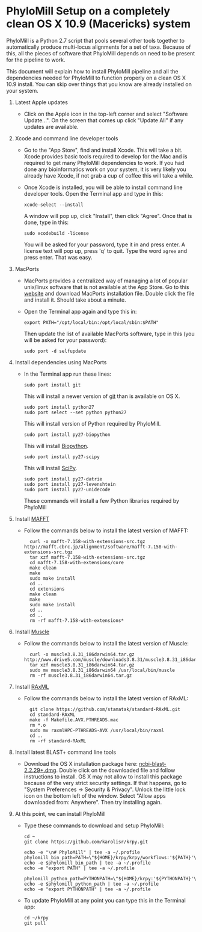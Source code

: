 # PhyloMill Setup on a completely clean OS X 10.9 (Macericks) system

PhyloMill is a Python 2.7 script that pools several other tools together to automatically produce multi-locus alignments for a set of taxa. Because of this, all the pieces of software that PhyloMill depends on need to be present for the pipeline to work.

This document will explain how to install PhyloMill pipeline and all the dependencies needed for PhyloMill to function properly on a clean OS X 10.9 install. You can skip over things that you know are already installed on your system.

1. Latest Apple updates
  
    * Click on the Apple icon in the top-left corner and select "Software Update...". On the screen that comes up click "Update All" if any updates are available.

2. Xcode and command line developer tools

    * Go to the "App Store", find and install Xcode. This will take a bit. Xcode provides basic tools required to develop for the Mac and is required to get many PhyloMill dependencies to work. If you had done any bioinformatics work on your system, it is very likely you already have Xcode, if not grab a cup of coffee this will take a while.
    * Once Xcode is installed, you will be able to install command line developer tools. Open the Terminal app and type in this:
    
      `xcode-select --install`
    
      A window will pop up, click "Install", then click "Agree". Once that is done, type in this:
      
      `sudo xcodebuild -license`
      
      You will be asked for your password, type it in and press enter. A license text will pop up, press 'q' to quit. Type the word `agree` and press enter. That was easy.
      
3. MacPorts

    * MacPorts provides a centralized way of managing a lot of popular unix/linux software that is not available at the App Store. Go to this [website](https://www.macports.org/install.php) and download MacPorts installation file. Double click the file and install it. Should take about a minute.
    
    * Open the Terminal app again and type this in:
    
      `export PATH="/opt/local/bin:/opt/local/sbin:$PATH"`
      
      Then update the list of available MacPorts software, type in this (you will be asked for your password):
      
      `sudo port -d selfupdate`
      
4. Install dependencies using MacPorts

    * In the Terminal app run these lines:
    
      `sudo port install git`
      
      This will install a newer version of [git](http://git-scm.com) than is available on OS X.
      
          sudo port install python27
          sudo port select --set python python27
      
      This will install version of Python required by PhyloMill.
      
      `sudo port install py27-biopython`
      
      This will install [Biopython](http://biopython.org).
      
      `sudo port install py27-scipy`
      
      This will install [SciPy](http://www.scipy.org).
      
          sudo port install py27-datrie
          sudo port install py27-levenshtein
          sudo port install py27-unidecode
      
      These commands will install a few Python libraries required by PhyloMill
      
5. Install [MAFFT](http://mafft.cbrc.jp/alignment/software)

    * Follow the commands below to install the latest version of MAFFT:
       
            curl -o mafft-7.158-with-extensions-src.tgz http://mafft.cbrc.jp/alignment/software/mafft-7.158-with-extensions-src.tgz
            tar xzf mafft-7.158-with-extensions-src.tgz
            cd mafft-7.158-with-extensions/core
            make clean
            make
            sudo make install
            cd ..
            cd extensions
            make clean
            make
            sudo make install
            cd ..
            cd ..
            rm -rf mafft-7.158-with-extensions*
            
6. Install [Muscle](http://www.drive5.com/muscle)

    * Follow the commands below to install the latest version of Muscle:
    
            curl -o muscle3.8.31_i86darwin64.tar.gz http://www.drive5.com/muscle/downloads3.8.31/muscle3.8.31_i86darwin64.tar.gz
            tar xzf muscle3.8.31_i86darwin64.tar.gz
            sudo mv muscle3.8.31_i86darwin64 /usr/local/bin/muscle
            rm -rf muscle3.8.31_i86darwin64.tar.gz
            
7. Install [RAxML](https://github.com/stamatak/standard-RAxML)

    * Follow the commands below to install the latest version of RAxML:

            git clone https://github.com/stamatak/standard-RAxML.git
            cd standard-RAxML
            make -f Makefile.AVX.PTHREADS.mac
            rm *.o
            sudo mv raxmlHPC-PTHREADS-AVX /usr/local/bin/raxml
            cd ..
            rm -rf standard-RAxML
         
8. Install latest BLAST+ command line tools

    * Download the OS X installation package here: [ncbi-blast-2.2.29+.dmg](ftp://ftp.ncbi.nlm.nih.gov/blast/executables/blast+/LATEST/ncbi-blast-2.2.29+.dmg). Double click on the downloaded file and follow instructions to install. OS X may not allow to install this package because of the very strict security settings. If that happens, go to "System Preferences -> Security & Privacy". Unlock the little lock icon on the bottom left of the window. Select "Allow apps downloaded from: Anywhere". Then try installing again.
    
9. At this point, we can install PhyloMill

    * Type these commands to download and setup PhyloMill:
      
          cd ~
          git clone https://github.com/karolisr/krpy.git
      
          echo -e "\n# PhyloMill" | tee -a ~/.profile
          phylomill_bin_path=PATH=\"${HOME}/krpy/krpy/workflows:'${PATH}'\"
          echo -e $phylomill_bin_path | tee -a ~/.profile
          echo -e "export PATH" | tee -a ~/.profile
 
          phylomill_python_path=PYTHONPATH=\"${HOME}/krpy:'${PYTHONPATH}'\"
          echo -e $phylomill_python_path | tee -a ~/.profile
          echo -e "export PYTHONPATH" | tee -a ~/.profile
      
    * To update PhyloMill at any point you can type this in the Terminal app:
    
          cd ~/krpy
          git pull